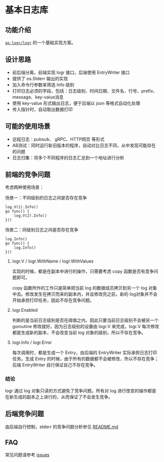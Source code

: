 # 基本日志库

## 功能介绍

[`go-logr/logr`](https://github.com/go-logr/logr) 的一个基础实现方案。

## 设计思路

+ 前后端分离，前端实现 logr 接口，后端使用 EntryWriter 接口
+ 提供了 os.Stderr 输出的实现
+ 加入命令行参数来筛选 Info 级别
+ 打印日志必须的字段，包括：日志级别、时间日期、文件名、行号、prefix、message、key-value消息
+ 使用 key-value 形式输出日志，便于后端以 json 等格式自动化处理
+ 传入指针时，自动取出数据打印

## 可能的使用场景

+ 远程日志：pubsub、 gRPC、HTTP网页 等形式
+ AB测试：同时运行新旧版本的程序，自动对比日志不同，从中发现可能存在的问题
+ 日志归集：将多个不同程序的日志汇总到一个地址进行分析

## 前端的竞争问题

考虑两种使用场景：

场景一：不同级别的日志之间是否存在竞争

```golang
log.V(1).Info()
go func() {
    log.V(2).Info()
}()
```

场景二：同级别日志之间是否存在竞争

```golang
log.Info()
go func() {
    log.Info()
}()
```

1. logr.V / logr.WithName / logr.WithValues

    实现的时候，都是在副本中进行的操作，只需要考虑 copy 函数是否有竞争问题即可。

    copy 函数所作的工作只是简单把当前 log 的数据成员拷贝到另一个 log 对象中去。修改发生在拷贝而来的副本内，并且修改完之前，新的 log对象并不会开始承担打印任务，因此不存在竞争问题。

1. logr.Enabled

    判断的是当前日志级别是否在阈值之内，因此只要当前日志级别不会被另一个 goroutine 修改就好。因为日志级别的设置由 logr.V 来完成，logr.V 每次修改都是生成新的副本，不会改变当前 log 对象的级别，所以不存在竞争。

1. logr.Info / logr.Error

    每次调用时，都是生成一个 Entry，由后端的 EntryWriter 实际承担日志打印任务。生成 Entry 的时候，由于所有的数据都不会被修改，所以不存在竞争；后端 EntryWriter 自行保证自己不存在竞争。

### 结论

logr 通过 log 对象只读的方式避免了竞争问题。所有对 log 进行改变的操作都是在新生成的副本之上进行的，从而保证了不会发生竞争。

## 后端竞争问题

由后端自行控制，stderr 的竞争问题分析参见 [README.md](https://github.com/go-coder/log/pkg/impl/stderr/README.md)

## FAQ

常见问题请参考 [issues](https://github.com/go-coder/log/issues/)
